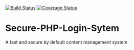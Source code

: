 [![Build Status](https://travis-ci.org/akbarhashmi/Secure-PHP-Login-System.svg?branch=master)](https://travis-ci.org/akbarhashmi/Secure-PHP-Login-System) [![Coverage Status](https://coveralls.io/repos/github/akbarhashmi/Secure-PHP-Login-System/badge.svg?branch=master)](https://coveralls.io/github/akbarhashmi/Secure-PHP-Login-System?branch=master)

# Secure-PHP-Login-Sytem
A fast and secure by default content management system.
